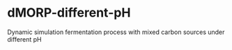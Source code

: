 # dMORP-different-pH
Dynamic simulation fermentation process with mixed carbon sources under different pH
